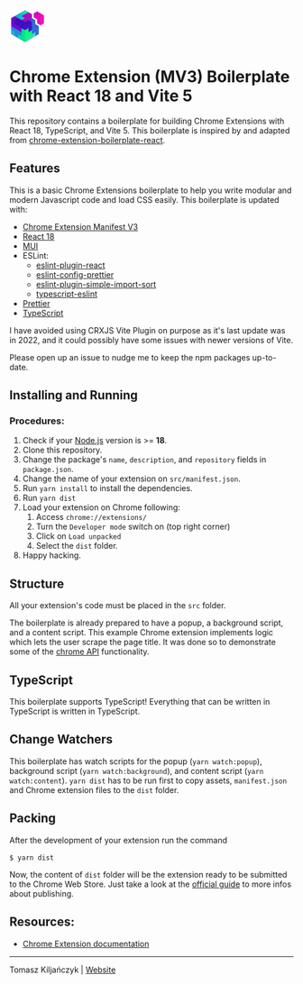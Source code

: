 <img src="assets/icons/icon-128.png" width="64"/>

# Chrome Extension (MV3) Boilerplate with React 18 and Vite 5

[//]: # 'TODO: Publish the template on NPM'
[//]: # '[![npm](https://img.shields.io/npm/v/chrome-extension-boilerplate-react)](https://www.npmjs.com/package/chrome-extension-boilerplate-react)'
[//]: # '[![npm-download](https://img.shields.io/npm/dw/chrome-extension-boilerplate-react)](https://www.npmjs.com/package/chrome-extension-boilerplate-react)'
[//]: # '[![npm](https://img.shields.io/npm/dm/chrome-extension-boilerplate-react)](https://www.npmjs.com/package/chrome-extension-boilerplate-react)'

This repository contains a boilerplate for building Chrome Extensions with React 18, TypeScript, and Vite 5.
This boilerplate is inspired by and adapted
from [chrome-extension-boilerplate-react](https://github.com/lxieyang/chrome-extension-boilerplate-react).

## Features

This is a basic Chrome Extensions boilerplate to help you write modular and modern Javascript code and load CSS easily.
This boilerplate is updated with:

- [Chrome Extension Manifest V3](https://developer.chrome.com/docs/extensions/mv3/intro/mv3-overview/)
- [React 18](https://reactjs.org)
- [MUI](https://mui.com/)
- ESLint:
  - [eslint-plugin-react](https://www.npmjs.com/package/eslint-plugin-react)
  - [eslint-config-prettier](https://www.npmjs.com/package/eslint-config-prettier)
  - [eslint-plugin-simple-import-sort](https://www.npmjs.com/package/eslint-plugin-simple-import-sort)
  - [typescript-eslint](https://www.npmjs.com/package/typescript-eslint)
- [Prettier](https://prettier.io/)
- [TypeScript](https://www.typescriptlang.org/)

I have avoided using CRXJS Vite Plugin on purpose as it's last update was in 2022, and it could possibly have some
issues with newer versions of Vite.

Please open up an issue to nudge me to keep the npm packages up-to-date.

## Installing and Running

### Procedures:

1. Check if your [Node.js](https://nodejs.org/) version is >= **18**.
2. Clone this repository.
3. Change the package's `name`, `description`, and `repository` fields in `package.json`.
4. Change the name of your extension on `src/manifest.json`.
5. Run `yarn install` to install the dependencies.
6. Run `yarn dist`
7. Load your extension on Chrome following:
   1. Access `chrome://extensions/`
   2. Turn the `Developer mode` switch on (top right corner)
   3. Click on `Load unpacked`
   4. Select the `dist` folder.
8. Happy hacking.

## Structure

All your extension's code must be placed in the `src` folder.

The boilerplate is already prepared to have a popup, a background script, and a content script.
This example Chrome extension implements logic which lets the user scrape the page title.
It was done so to demonstrate some of the [chrome API](https://developer.chrome.com/docs/extensions/reference/api)
functionality.

## TypeScript

This boilerplate supports TypeScript! Everything that can be written in TypeScript is written in TypeScript.

## Change Watchers

This boilerplate has watch scripts for the popup (`yarn watch:popup`), background script (`yarn watch:background`), and
content script (`yarn watch:content`).
`yarn dist` has to be run first to copy assets, `manifest.json` and Chrome extension files to the `dist` folder.

## Packing

After the development of your extension run the command

```
$ yarn dist
```

Now, the content of `dist` folder will be the extension ready to be submitted to the Chrome Web Store. Just take a look
at the [official guide](https://developer.chrome.com/webstore/publish) to more infos about publishing.

## Resources:

- [Chrome Extension documentation](https://developer.chrome.com/extensions/getstarted)

---

Tomasz Kiljańczyk | [Website](https://github.com/Gunock)

